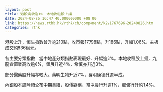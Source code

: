 ```yaml
---
layout: post
title: 港股高收逾1%　本地收租股上揚
date: 2024-08-26 16:47:40.000000000 +08:00
link: https://news.rthk.hk/rthk/ch/component/k2/1767696-20240826.htm
categories: rthk
---
```


港股上升，恒生指數曾升逾210點，收市報17798點，升186點，升幅1.06%。主板成交約836億元。

各主要分類指數，當中地產分類指數表現最好，升幅逾3%。本地收租股上揚，九龍倉置業高收逾6%，領展升近4%，希慎亦升近3%。

部分醫藥股升幅亦較大。藥明生物升近7%，藥明康德升逾半成。

內銀股本周陸續公布中期業績，股價靠穩，當中農行升逾1%，郵儲行升約1.4%。
